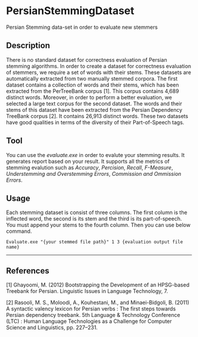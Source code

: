 # PersianStemmingDataset
Persian Stemming data-set in order to evaluate new stemmers

## Description
There is no standard dataset for correctness evaluation of Persian stemming algorithms. In order to create a dataset for correctness evaluation of stemmers, we require a set of words with their stems. These datasets are automatically extracted from two manually stemmed corpora. The first dataset contains a collection of words and their stems, which has been extracted from the PerTreeBank corpus [1]. This corpus contains 4,689 distinct words. Moreover, in order to perform a better evaluation, we selected a large text corpus for the second dataset. The words and their stems of this dataset have been extracted from the Persian Dependency TreeBank corpus [2]. It contains 26,913 distinct words. These two datasets have good qualities in terms of the diversity of their Part-of-Speech tags.

## Tool
You can use the *evaluate.exe* in order to evalute your stemming results. It generates report based on your result. It supports all the metrics of stemming evalution such as *Accuracy*, *Percision*, *Recall*, *F-Measure*, *Understemming and Overstemming Errors*, *Commission and Ommission Errors*.

## Usage
Each stemming dataset is consist of three columns. The first column is the inflected word, the second is its stem and the third is its part-of-speech. You must append your stems to the fourth column. Then you can use below command.
```batch
Evaluate.exe "{your stemmed file path}" 1 3 {evaluation output file name}
```

---
## References
[1] Ghayoomi, M. (2012) Bootstrapping the Development of an HPSG-based Treebank for Persian. Linguistic Issues in Language Technology, 7.

[2] Rasooli, M. S., Moloodi, A., Kouhestani, M., and Minaei-Bidgoli, B. (2011) A syntactic valency lexicon for Persian verbs : The first steps towards Persian dependency treebank. 5th Language & Technology Conference (LTC) : Human Language Technologies as a Challenge for Computer Science and Linguistics, pp. 227–231.
